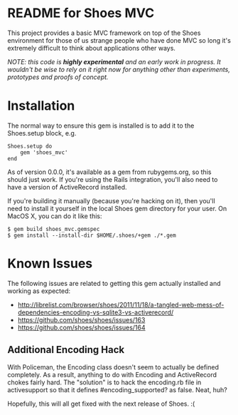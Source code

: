 
README for Shoes MVC
====================

This project provides a basic MVC framework on top of the Shoes
environment for those of us strange people who have done MVC so long
it's extremely difficult to think about applications other ways.

*NOTE: this code is **highly experimental** and an early work in
progress.  It wouldn't be wise to rely on it right now for anything
other than experiments, prototypes and proofs of concept.*

Installation
============

The normal way to ensure this gem is installed is to add it to the
Shoes.setup block, e.g.

	Shoes.setup do
		gem 'shoes_mvc'
	end

As of version 0.0.0, it's available as a gem from rubygems.org, so
this should just work.  If you're using the Rails integration, you'll
also need to have a version of ActiveRecord installed.

If you're building it manually (because you're hacking on it), then
you'll need to install it yourself in the local Shoes gem directory
for your user.  On MacOS X, you can do it like this:

    $ gem build shoes_mvc.gemspec
    $ gem install --install-dir $HOME/.shoes/+gem ./*.gem

Known Issues
============

The following issues are related to getting this gem actually
installed and working as expected:

 * http://librelist.com/browser/shoes/2011/11/18/a-tangled-web-mess-of-dependencies-encoding-vs-sqlite3-vs-activerecord/
 * https://github.com/shoes/shoes/issues/163
 * https://github.com/shoes/shoes/issues/164

Additional Encoding Hack
------------------------

With Policeman, the Encoding class doesn't seem to actually be defined
completely.  As a result, anything to do with Encoding and
ActiveRecord chokes fairly hard.  The "solution" is to hack the
encoding.rb file in activesupport so that it 
defines #encoding_supported? as false.  Neat, huh?

Hopefully, this will all get fixed with the next release of Shoes. :(
